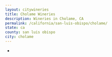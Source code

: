 ```yaml
---
layout: citywineries
title: Cholame Wineries
description: Wineries in Cholame, CA
permalink: /california/san-luis-obispo/cholame/
state: ca
county: san luis obispo
city: cholame
---
```

-
